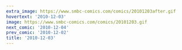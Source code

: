 ```yaml
---
extra_image: https://www.smbc-comics.com/comics/20101203after.gif
hovertext: '2010-12-03'
image: https://www.smbc-comics.com/comics/20101203.gif
next_comic: '2010-12-04'
prev_comic: '2010-12-02'
title: '2010-12-03'
---
```


